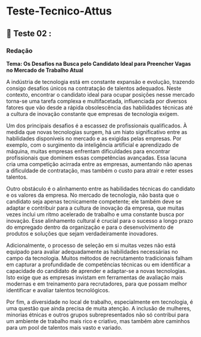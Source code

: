 # Teste-Tecnico-Attus



## 💛 Teste 02 :
### Redação

**Tema: Os Desafios na Busca pelo Candidato Ideal para Preencher Vagas no Mercado de Trabalho Atual**

A indústria de tecnologia está em constante expansão e evolução, trazendo consigo desafios únicos na contratação de talentos adequados. Neste contexto, encontrar o candidato ideal para ocupar posições nesse mercado torna-se uma tarefa complexa e multifacetada, influenciada por diversos fatores que vão desde a rápida obsolescência das habilidades técnicas até a cultura de inovação constante que empresas de tecnologia exigem.

Um dos principais desafios é a escassez de profissionais qualificados. À medida que novas tecnologias surgem, há um hiato significativo entre as habilidades disponíveis no mercado e as exigidas pelas empresas. Por exemplo, com o surgimento da inteligência artificial e aprendizado de máquina, muitas empresas enfrentam dificuldades para encontrar profissionais que dominem essas competências avançadas. Essa lacuna cria uma competição acirrada entre as empresas, aumentando não apenas a dificuldade de contratação, mas também o custo para atrair e reter esses talentos.

Outro obstáculo é o alinhamento entre as habilidades técnicas do candidato e os valores da empresa. No mercado de tecnologia, não basta que o candidato seja apenas tecnicamente competente; ele também deve se adaptar e contribuir para a cultura de inovação da empresa, que muitas vezes inclui um ritmo acelerado de trabalho e uma constante busca por inovação. Esse alinhamento cultural é crucial para o sucesso a longo prazo do empregado dentro da organização e para o desenvolvimento de produtos e soluções que sejam verdadeiramente inovadores.

Adicionalmente, o processo de seleção em si muitas vezes não está equipado para avaliar adequadamente as habilidades necessárias no campo da tecnologia. Muitos métodos de recrutamento tradicionais falham em capturar a profundidade de competências técnicas ou em identificar a capacidade do candidato de aprender e adaptar-se a novas tecnologias. Isto exige que as empresas invistam em ferramentas de avaliação mais modernas e em treinamento para recrutadores, para que possam melhor identificar e avaliar talentos tecnológicos.

Por fim, a diversidade no local de trabalho, especialmente em tecnologia, é uma questão que ainda precisa de muita atenção. A inclusão de mulheres, minorias étnicas e outros grupos subrepresentados não só contribui para um ambiente de trabalho mais rico e criativo, mas também abre caminhos para um pool de talentos mais vasto e variado.

